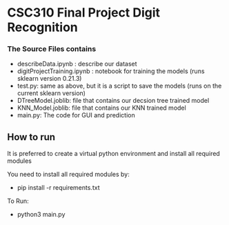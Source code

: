 # CSC310 Final Project Digit Recognition

### The Source Files contains
- describeData.ipynb : describe our dataset
- digitProjectTraining.ipynb : notebook for training the models (runs sklearn version 0.21.3)
- test.py: same as above, but it is a script to save the models (runs on the current sklearn version)
- DTreeModel.joblib: file that contains our decsion tree trained model
- KNN_Model.joblib: file that contains our KNN trained model
- main.py: The code for GUI and prediction

## How to run
It is preferred to create a virtual python environment and install all required modules

You need to install all required modules by:
- pip install -r requirements.txt

To Run:
- python3 main.py

